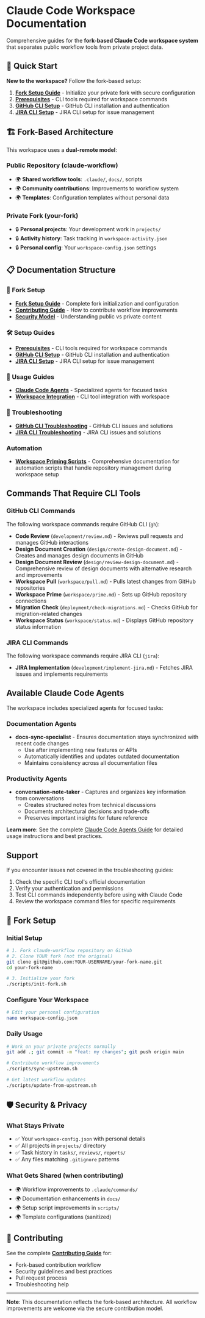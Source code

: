 # Claude Code Workspace Documentation

Comprehensive guides for the **fork-based Claude Code workspace system** that separates public workflow tools from private project data.

## 🚀 Quick Start

**New to the workspace?** Follow the fork-based setup:

1. **[Fork Setup Guide](#fork-setup)** - Initialize your private fork with secure configuration
2. **[Prerequisites](setup/prerequisites.md)** - CLI tools required for workspace commands
3. **[GitHub CLI Setup](setup/github-cli-setup.md)** - GitHub CLI installation and authentication
4. **[JIRA CLI Setup](setup/jira-cli-setup.md)** - JIRA CLI setup for issue management

## 🏗️ Fork-Based Architecture

This workspace uses a **dual-remote model**:

### **Public Repository** (claude-workflow)
- 🌍 **Shared workflow tools**: `.claude/`, `docs/`, scripts
- 🌍 **Community contributions**: Improvements to workflow system
- 🌍 **Templates**: Configuration templates without personal data

### **Private Fork** (your-fork)
- 🔒 **Personal projects**: Your development work in `projects/`
- 🔒 **Activity history**: Task tracking in `workspace-activity.json`
- 🔒 **Personal config**: Your `workspace-config.json` settings

## 📋 Documentation Structure

### 🔧 Fork Setup
- **[Fork Setup Guide](#fork-setup)** - Complete fork initialization and configuration
- **[Contributing Guide](../CONTRIBUTING.md)** - How to contribute workflow improvements
- **[Security Model](#security--privacy)** - Understanding public vs private content

### 🛠️ Setup Guides  
- **[Prerequisites](setup/prerequisites.md)** - CLI tools required for workspace commands
- **[GitHub CLI Setup](setup/github-cli-setup.md)** - GitHub CLI installation and authentication
- **[JIRA CLI Setup](setup/jira-cli-setup.md)** - JIRA CLI setup for issue management

### 🎯 Usage Guides
- **[Claude Code Agents](claude-code-agents.md)** - Specialized agents for focused tasks
- **[Workspace Integration](integration/workspace-integration.md)** - CLI tool integration with workspace

### 🚨 Troubleshooting
- **[GitHub CLI Troubleshooting](troubleshooting/github-cli-troubleshooting.md)** - GitHub CLI issues and solutions
- **[JIRA CLI Troubleshooting](troubleshooting/jira-cli-troubleshooting.md)** - JIRA CLI issues and solutions

### Automation
- **[Workspace Priming Scripts](/home/croche/Work/projects/docs/automation/workspace-priming-scripts.md)** - Comprehensive documentation for automation scripts that handle repository management during workspace setup

## Commands That Require CLI Tools

### GitHub CLI Commands
The following workspace commands require GitHub CLI (`gh`):
- **Code Review** (`development/review.md`) - Reviews pull requests and manages GitHub interactions
- **Design Document Creation** (`design/create-design-document.md`) - Creates and manages design documents in GitHub
- **Design Document Review** (`design/review-design-document.md`) - Comprehensive review of design documents with alternative research and improvements
- **Workspace Pull** (`workspace/pull.md`) - Pulls latest changes from GitHub repositories
- **Workspace Prime** (`workspace/prime.md`) - Sets up GitHub repository connections
- **Migration Check** (`deployment/check-migrations.md`) - Checks GitHub for migration-related changes
- **Workspace Status** (`workspace/status.md`) - Displays GitHub repository status information

### JIRA CLI Commands
The following workspace commands require JIRA CLI (`jira`):
- **JIRA Implementation** (`development/implement-jira.md`) - Fetches JIRA issues and implements requirements

## Available Claude Code Agents

The workspace includes specialized agents for focused tasks:

### Documentation Agents
- **docs-sync-specialist** - Ensures documentation stays synchronized with recent code changes
  - Use after implementing new features or APIs
  - Automatically identifies and updates outdated documentation
  - Maintains consistency across all documentation files

### Productivity Agents  
- **conversation-note-taker** - Captures and organizes key information from conversations
  - Creates structured notes from technical discussions
  - Documents architectural decisions and trade-offs
  - Preserves important insights for future reference

**Learn more**: See the complete [Claude Code Agents Guide](claude-code-agents.md) for detailed usage instructions and best practices.

## Support

If you encounter issues not covered in the troubleshooting guides:

1. Check the specific CLI tool's official documentation
2. Verify your authentication and permissions
3. Test CLI commands independently before using with Claude Code
4. Review the workspace command files for specific requirements

## 🔧 Fork Setup

### Initial Setup
```bash
# 1. Fork claude-workflow repository on GitHub
# 2. Clone YOUR fork (not the original)
git clone git@github.com:YOUR-USERNAME/your-fork-name.git
cd your-fork-name

# 3. Initialize your fork
./scripts/init-fork.sh
```

### Configure Your Workspace
```bash
# Edit your personal configuration
nano workspace-config.json
```

### Daily Usage
```bash
# Work on your private projects normally
git add .; git commit -m "feat: my changes"; git push origin main

# Contribute workflow improvements
./scripts/sync-upstream.sh

# Get latest workflow updates  
./scripts/update-from-upstream.sh
```

## 🛡️ Security & Privacy

### What Stays Private
- ✅ Your `workspace-config.json` with personal details
- ✅ All projects in `projects/` directory
- ✅ Task history in `tasks/`, `reviews/`, `reports/`
- ✅ Any files matching `.gitignore` patterns

### What Gets Shared (when contributing)
- 🌍 Workflow improvements to `.claude/commands/`
- 🌍 Documentation enhancements in `docs/`
- 🌍 Setup script improvements in `scripts/`
- 🌍 Template configurations (sanitized)

## 📝 Contributing

See the complete **[Contributing Guide](../CONTRIBUTING.md)** for:
- Fork-based contribution workflow
- Security guidelines and best practices
- Pull request process
- Troubleshooting help

---

**Note**: This documentation reflects the fork-based architecture. All workflow improvements are welcome via the secure contribution model.